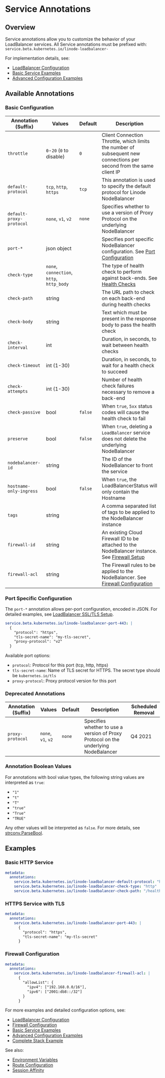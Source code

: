 # Service Annotations

## Overview

Service annotations allow you to customize the behavior of your LoadBalancer services. All Service annotations must be prefixed with: `service.beta.kubernetes.io/linode-loadbalancer-`

For implementation details, see:
- [LoadBalancer Configuration](loadbalancer.md)
- [Basic Service Examples](../examples/basic.md)
- [Advanced Configuration Examples](../examples/advanced.md)

## Available Annotations

### Basic Configuration

| Annotation (Suffix) | Values | Default | Description |
|--------------------|--------|---------|-------------|
| `throttle` | `0`-`20` (`0` to disable) | `0` | Client Connection Throttle, which limits the number of subsequent new connections per second from the same client IP |
| `default-protocol` | `tcp`, `http`, `https` | `tcp` | This annotation is used to specify the default protocol for Linode NodeBalancer |
| `default-proxy-protocol` | `none`, `v1`, `v2` | `none` | Specifies whether to use a version of Proxy Protocol on the underlying NodeBalancer |
| `port-*` | json object | | Specifies port specific NodeBalancer configuration. See [Port Configuration](#port-specific-configuration) |
| `check-type` | `none`, `connection`, `http`, `http_body` | | The type of health check to perform against back-ends. See [Health Checks](loadbalancer.md#health-checks) |
| `check-path` | string | | The URL path to check on each back-end during health checks |
| `check-body` | string | | Text which must be present in the response body to pass the health check |
| `check-interval` | int | | Duration, in seconds, to wait between health checks |
| `check-timeout` | int (1-30) | | Duration, in seconds, to wait for a health check to succeed |
| `check-attempts` | int (1-30) | | Number of health check failures necessary to remove a back-end |
| `check-passive` | bool | `false` | When `true`, `5xx` status codes will cause the health check to fail |
| `preserve` | bool | `false` | When `true`, deleting a `LoadBalancer` service does not delete the underlying NodeBalancer |
| `nodebalancer-id` | string | | The ID of the NodeBalancer to front the service |
| `hostname-only-ingress` | bool | `false` | When `true`, the LoadBalancerStatus will only contain the Hostname |
| `tags` | string | | A comma separated list of tags to be applied to the NodeBalancer instance |
| `firewall-id` | string | | An existing Cloud Firewall ID to be attached to the NodeBalancer instance. See [Firewall Setup](firewall.md) |
| `firewall-acl` | string | | The Firewall rules to be applied to the NodeBalancer. See [Firewall Configuration](#firewall-configuration) |

### Port Specific Configuration

The `port-*` annotation allows per-port configuration, encoded in JSON. For detailed examples, see [LoadBalancer SSL/TLS Setup](loadbalancer.md#ssltls-configuration).

```yaml
service.beta.kubernetes.io/linode-loadbalancer-port-443: |
  {
    "protocol": "https",
    "tls-secret-name": "my-tls-secret",
    "proxy-protocol": "v2"
  }
```

Available port options:
- `protocol`: Protocol for this port (tcp, http, https)
- `tls-secret-name`: Name of TLS secret for HTTPS. The secret type should be `kubernetes.io/tls`
- `proxy-protocol`: Proxy protocol version for this port

### Deprecated Annotations

| Annotation (Suffix) | Values | Default | Description | Scheduled Removal |
|--------------------|--------|---------|-------------|-------------------|
| `proxy-protocol` | `none`, `v1`, `v2` | `none` | Specifies whether to use a version of Proxy Protocol on the underlying NodeBalancer | Q4 2021 |

### Annotation Boolean Values
For annotations with bool value types, the following string values are interpreted as `true`:
- `"1"`
- `"t"`
- `"T"`
- `"true"`
- `"True"`
- `"TRUE"`

Any other values will be interpreted as `false`. For more details, see [strconv.ParseBool](https://golang.org/pkg/strconv/#ParseBool).

## Examples

### Basic HTTP Service
```yaml
metadata:
  annotations:
    service.beta.kubernetes.io/linode-loadbalancer-default-protocol: "http"
    service.beta.kubernetes.io/linode-loadbalancer-check-type: "http"
    service.beta.kubernetes.io/linode-loadbalancer-check-path: "/healthz"
```

### HTTPS Service with TLS
```yaml
metadata:
  annotations:
    service.beta.kubernetes.io/linode-loadbalancer-port-443: |
      {
        "protocol": "https",
        "tls-secret-name": "my-tls-secret"
      }
```

### Firewall Configuration
```yaml
metadata:
  annotations:
    service.beta.kubernetes.io/linode-loadbalancer-firewall-acl: |
      {
        "allowList": {
          "ipv4": ["192.168.0.0/16"],
          "ipv6": ["2001:db8::/32"]
        }
      }
```

For more examples and detailed configuration options, see:
- [LoadBalancer Configuration](loadbalancer.md)
- [Firewall Configuration](firewall.md)
- [Basic Service Examples](../examples/basic.md)
- [Advanced Configuration Examples](../examples/advanced.md)
- [Complete Stack Example](../examples/complete-stack.md)

See also:
- [Environment Variables](environment.md)
- [Route Configuration](routes.md)
- [Session Affinity](session-affinity.md)
